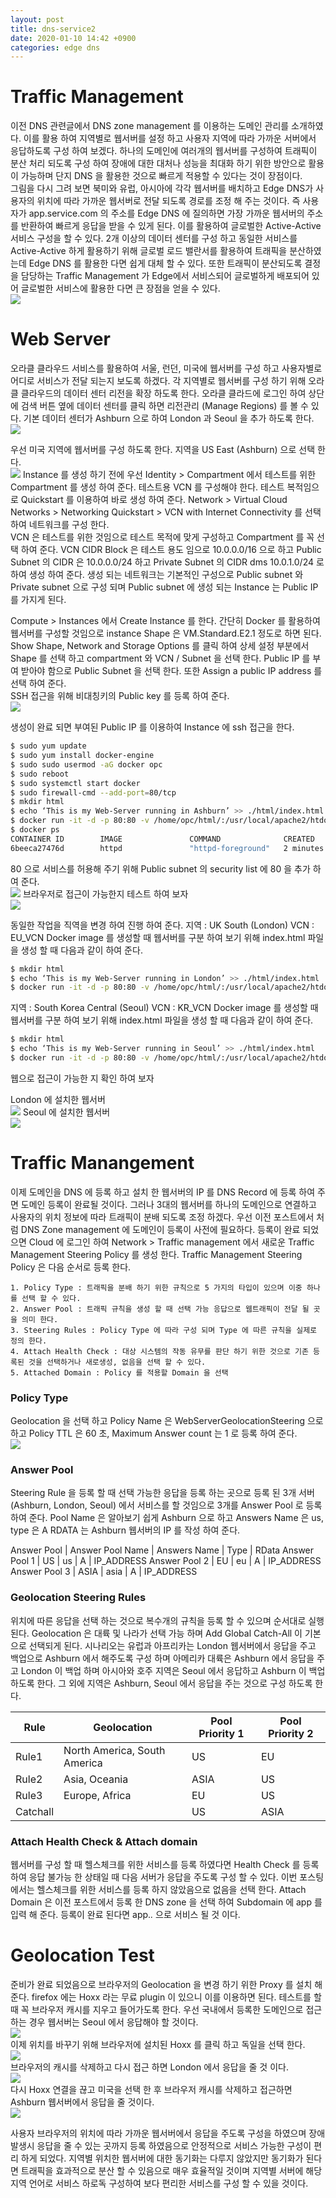 ```yaml
---
layout: post
title: dns-service2
date: 2020-01-10 14:42 +0900
categories: edge dns
---
```

# Traffic Management
이전 DNS 관련글에서 DNS zone management 를 이용하는 도메인 관리를 소개하였다. 이를 활용 하여 지역별로 웹서버를 설정 하고 사용자 지역에 따라 가까운 서버에서 응답하도록 구성 하여 보겠다. 하나의 도메인에 여러개의 웹서버를 구성하여 트래픽이 분산 처리 되도록 구성 하여 장애에 대한 대처나 성능을 최대화 하기 위한 방안으로 활용이 가능하며 단지 DNS 을 활용한 것으로 빠르게 적용할 수 있다는 것이 장점이다.  
그림을 다시 그려 보면 북미와 유럽, 아시아에 각각 웹서버를 배치하고 Edge DNS가 사용자의 위치에 따라 가까운 웹서버로 전달 되도록 경로를 조정 해 주는 것이다. 즉 사용자가 app.service.com 의 주소를 Edge DNS 에 질의하면 가장 가까운 웹서버의 주소를 반환하여 빠르게 응답을 받을 수 있게 된다. 이를 활용하여 글로벌한 Active-Active 서비스 구성을 할 수 있다. 2개 이상의 데이터 센터를 구성 하고 동일한 서비스를 Active-Active 하게 활용하기 위해 글로벌 로드 밸란서를 활용하여 트래픽을 분산하였는데 Edge DNS 를 활용한 다면 쉽게 대체 할 수 있다. 또한 트래픽이 분산되도록 결정을 담당하는 Traffic Management 가 Edge에서 서비스되어 글로벌하게 배포되어 있어 글로벌한 서비스에 활용한 다면 큰 장점을 얻을 수 있다.  
![](/image/dns-service2/dns-service-1.png)

# Web Server
오라클 클라우드 서비스를 활용하여 서울, 런던, 미국에 웹서버를 구성 하고 사용자별로 어디로 서비스가 전달 되는지 보도록 하겠다. 각 지역별로 웹서버를 구성 하기 위해 오라클 클라우드의 데이터 센터 리전을 확장 하도록 한다. 오라클 클라드에 로그인 하여 상단에 검색 버튼 옆에 데이터 센터를 클릭 하면 리전관리 (Manage Regions) 를 볼 수 있다. 기본 데이터 센터가 Ashburn 으로 하여 London 과 Seoul 을 추가 하도록 한다.  
![](/image/dns-service2/dns-service-2.png)

우선 미국 지역에 웹서버를 구성 하도록 한다. 지역을 US East (Ashburn) 으로 선택 한다.  
![](/image/dns-service2/dns-service-3.png)
Instance 를 생성 하기 전에 우선 Identity > Compartment 에서 테스트를 위한 Compartment 를 생성 하여 준다.
테스트용 VCN 를 구성해야 한다. 테스트 복적임으로 Quickstart 를 이용하여 바로 생성 하여 준다.
Network > Virtual Cloud Networks > Networking Quickstart > VCN with Internet Connectivity 를 선택하여 네트워크를 구성 한다.  
VCN 은 테스트를 위한 것임으로 테스트 목적에 맞게 구성하고 Compartment 를 꼭 선택 하여 준다. VCN CIDR Block 은 테스트 용도 임으로 10.0.0.0/16 으로 하고 Public Subnet 의 CIDR 은 10.0.0.0/24 하고 Private Subnet 의 CIDR dms 10.0.1.0/24 로 하여 생성 하여 준다. 생성 되는 네트워크는 기본적인 구성으로 Public subnet 와 Private subnet 으로 구성 되며 Public subnet 에 생성 되는 Instance 는 Public IP 를 가지게 된다.

Compute > Instances 에서 Create Instance 를 한다. 간단히 Docker 를 활용하여 웹서버를 구성할 것임으로 instance Shape 은 VM.Standard.E2.1 정도로 하면 된다.
Show Shape, Network and Storage Options 를 클릭 하여 상세 설정 부분에서 Shape 를 선택 하고 compartment 와 VCN / Subnet 을 선택 한다. Public IP 를 부여 받아야 함으로 Public Subnet 을 선택 한다. 또한 Assign a public IP address 를 선택 하여 준다.  
SSH 접근을 위해 비대칭키의 Public key 를 등록 하여 준다.  
![](/image/dns-service2/dns-service-4.png)

생성이 완료 되면 부여된 Public IP 를 이용하여 Instance 에 ssh 접근을 한다.
```bash
$ sudo yum update
$ sudo yum install docker-engine
$ sudo sudo usermod -aG docker opc
$ sudo reboot
$ sudo systemctl start docker
$ sudo firewall-cmd --add-port=80/tcp
$ mkdir html
$ echo ‘This is my Web-Server running in Ashburn’ >> ./html/index.html
$ docker run -it -d -p 80:80 -v /home/opc/html/:/usr/local/apache2/htdocs/ --name http httpd
$ docker ps 
CONTAINER ID        IMAGE               COMMAND              CREATED             STATUS              PORTS                NAMES
6beeca27476d        httpd               "httpd-foreground"   2 minutes ago       Up About a minute   0.0.0.0:80->80/tcp   http
```
80 으로 서비스를 허용해 주기 위해 Public subnet 의 security list 에 80 을 추가 하여 준다.  
![](/image/dns-service2/dns-service-5.png)
브라우저로 접근이 가능한지 테스트 하여 보자  
![](/image/dns-service2/dns-service-6.png)

동일한 작업을 직역을 변경 하여 진행 하여 준다. 
지역 : UK South (London)
VCN : EU_VCN
Docker image 를 생성할 때 웹서버를 구분 하여 보기 위해 index.html 파일을 생성 할 때 다음과 같이 하여 준다.
```bash
$ mkdir html
$ echo ‘This is my Web-Server running in London’ >> ./html/index.html
$ docker run -it -d -p 80:80 -v /home/opc/html/:/usr/local/apache2/htdocs/ --name http httpd
```
지역 : South Korea Central (Seoul)
VCN : KR_VCN
Docker image 를 생성할 때 웹서버를 구분 하여 보기 위해 index.html 파일을 생성 할 때 다음과 같이 하여 준다.
```bash
$ mkdir html
$ echo ‘This is my Web-Server running in Seoul’ >> ./html/index.html
$ docker run -it -d -p 80:80 -v /home/opc/html/:/usr/local/apache2/htdocs/ --name http httpd
```
웹으로 접근이 가능한 지 확인 하여 보자

London 에 설치한 웹서버  
![](/image/dns-service2/dns-service-7.png)
Seoul 에 설치한 웹서버  
![](/image/dns-service2/dns-service-8.png)

# Traffic Manangement
이제 도메인을 DNS 에 등록 하고 설치 한 웹서버의 IP 를 DNS Record 에 등록 하여 주면 도메인 등록이 완료될 것이다. 그러나 3대의 웹서버를 하나의 도메인으로 연결하고 사용자의 위치 정보에 따라 트래픽이 분배 되도록 조정 하겠다.
우선 이전 포스트에서 처럼 DNS Zone management 에 도메인이 등록이 사전에 필요하다. 등록이 완료 되었으면 Cloud 에 로그인 하여 Network > Traffic management 에서 새로운 Traffic Management Steering Policy 를 생성 한다.
Traffic Management Steering Policy 은 다음 순서로 등록 한다.

    1. Policy Type : 트래픽을 분배 하기 위한 규칙으로 5 가지의 타입이 있으며 이중 하나를 선택 할 수 있다. 
    2. Answer Pool : 트래픽 규칙을 생성 할 때 선택 가능 응답으로 웹트래픽이 전달 될 곳을 의미 한다.
    3. Steering Rules : Policy Type 에 따라 구성 되며 Type 에 따른 규칙을 실제로 정의 한다.
    4. Attach Health Check : 대상 시스템의 작동 유무를 판단 하기 위한 것으로 기존 등록된 것을 선택하거나 새로생성, 없음을 선택 할 수 있다.
    5. Attached Domain : Policy 를 적용할 Domain 을 선택

### Policy Type
Geolocation 을 선택 하고 Policy Name 은 WebServerGeolocationSteering 으로 하고 Policy TTL 은 60 초, Maximum Answer count 는 1 로 등록 하여 준다.  
![](/image/dns-service2/dns-service-9.png)

### Answer Pool
Steering Rule 을 등록 할 때 선택 가능한 응답을 등록 하는 곳으로 등록 된 3개 서버 (Ashburn, London, Seoul) 에서 서비스를 할 것임으로 3개를 Answer Pool 로 등록 하여 준다. 
Pool Name 은 알아보기 쉽게 Ashburn 으로 하고 Answers Name 은 us, type 은 A RDATA 는 Ashburn 웹서버의 IP 를 작성 하여 준다.

Answer Pool | Answer Pool Name | Answers Name | Type | RData
Answer Pool 1 | US | us | A | IP_ADDRESS
Answer Pool 2 | EU | eu | A | IP_ADDRESS
Answer Pool 3 | ASIA | asia | A | IP_ADDRESS

### Geolocation Steering Rules
위치에 따른 응답을 선택 하는 것으로 복수개의 규칙을 등록 할 수 있으며 순서대로 실행 된다.
Geolocation 은 대륙 및 나라가 선택 가능 하며 Add Global Catch-All 이 기본으로 선택되게 된다.
시나리오는 유럽과 아프리카는 London 웹서버에서 응답을 주고 백업으로 Ashburn 에서 해주도록 구성 하며 아메리카 대륙은 Ashburn 에서 응답을 주고 London 이 백업 하며 아시아와 호주 지역은 Seoul 에서 응답하고 Ashburn 이 백업 하도록 한다. 그 외에 지역은 Ashburn, Seoul 에서 응답을 주는 것으로 구성 하도록 한다.

Rule | Geolocation | Pool Priority 1 | Pool Priority 2 
--------- | --------- | --------- | --------- 
Rule1 | North America, South America | US | EU
Rule2 | Asia, Oceania | ASIA | US 
Rule3 | Europe, Africa | EU | US
Catchall | | US | ASIA

### Attach Health Check & Attach domain
웹서버를 구성 할 때 헬스체크를 위한 서비스를 등록 하였다면 Health Check 를 등록 하여 응답 불가능 한 상태일 때 다음 서버가 응답을 주도록 구성 할 수 있다. 이번 포스팅에서는 헬스체크를 위한 서비스를 등록 하지 않았음으로 없음을 선택 한다.
Attach Domain 은 이전 포스트에서 등록 한 DNS zone 을 선택 하여 Subdomain 에 app 를 입력 해 준다. 등록이 완료 된다면 app.*.* 으로 서비스 될 것 이다.

# Geolocation Test
준비가 완료 되었음으로 브라우저의 Geolocation 을 변경 하기 위한 Proxy 를 설치 해준다. firefox 에는 Hoxx 라는 무료 plugin 이 있으니 이를 이용하면 된다. 테스트를 할 때 꼭 브라우저 캐시를 지우고 들어가도록 한다. 우선 국내에서 등록한 도메인으로 접근 하는 경우 웹서버는 Seoul 에서 응답해야 할 것이다.  
![](/image/dns-service2/dns-service-10.png)  
이제 위치를 바꾸기 위해 브라우저에 설치된 Hoxx 를 클릭 하고 독일을 선택 한다.  
![](/image/dns-service2/dns-service-11.png)  
브라우저의 캐시를 삭제하고 다시 접근 하면 London 에서 응답을 줄 것 이다.  
![](/image/dns-service2/dns-service-12.png)  
다시 Hoxx 연결을 끊고 미국을 선택 한 후 브라우저 캐시를 삭제하고 접근하면 Ashburn 웹서버에서 응답을 줄 것이다.  
![](/image/dns-service2/dns-service-13.png)  

사용자 브라우저의 위치에 따라 가까운 웹서버에서 응답을 주도록 구성을 하였으며 장애 발생시 응답을 줄 수 있는 곳까지 등록 하였음으로 안정적으로 서비스 가능한 구성이 편리 하게 되었다. 지역별 위치한 웹서버에 대한 동기화는 다루지 않았지만 동기화가 된다면 트래픽을 효과적으로 분산 할 수 있음으로 매우 효율적일 것이며 지역별 서버에 해당 지역 언어로 서비스 하로독 구성하여 보다 편리한 서비스를 구성 할 수 있을 것이다.
